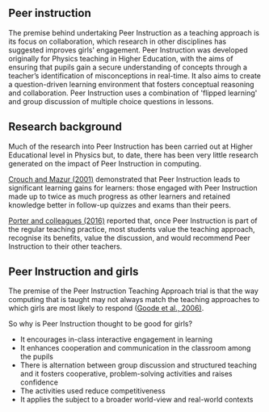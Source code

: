 ## Peer instruction

The premise behind undertaking Peer Instruction as a teaching approach is its focus on collaboration, which research in other disciplines has suggested improves girls' engagement. Peer Instruction was developed originally for Physics teaching in Higher Education, with the aims of ensuring that pupils gain a secure understanding of concepts through a teacher’s identification of misconceptions in real-time. It also aims to create a question-driven learning environment that fosters conceptual reasoning and collaboration. Peer Instruction uses a combination of 'flipped learning' and group discussion of multiple choice questions in lessons.

## Research background

Much of the research into Peer Instruction has been carried out at Higher Educational level in Physics but, to date, there has been very little research generated on the impact of Peer Instruction in computing.

[Crouch and Mazur (2001)](https://aapt.scitation.org/doi/abs/10.1119/1.1374249) demonstrated that Peer Instruction leads to significant learning gains for learners: those engaged with Peer Instruction made up to twice as much progress as other learners and retained knowledge better in follow-up quizzes and exams than their peers.

[Porter and colleagues (2016)](https://dl.acm.org/doi/abs/10.1145/2839509.2844642) reported that, once Peer Instruction is part of the regular teaching practice, most students value the teaching approach, recognise its benefits, value the discussion, and would recommend Peer Instruction to their other teachers.

## Peer Instruction and girls

The premise of the Peer Instruction Teaching Approach trial is that the way computing that is taught may not always match the teaching approaches to which girls are most likely to respond ([Goode et al., 2006)](https://www.semanticscholar.org/paper/Lost-in-Translation%3A-Gender-and-High-School-Science-Goode-Estrella/787d7aa31ca0bc201c22597170931e4d2987352c).

So why is Peer Instruction thought to be good for girls?

+ It encourages in-class interactive engagement in learning
+ It enhances cooperation and communication in the classroom among the pupils
+ There is alternation between group discussion and structured teaching and it fosters cooperative, problem-solving activities and raises confidence
+ The activities used reduce competitiveness
+ It applies the subject to a broader world-view and real-world contexts
